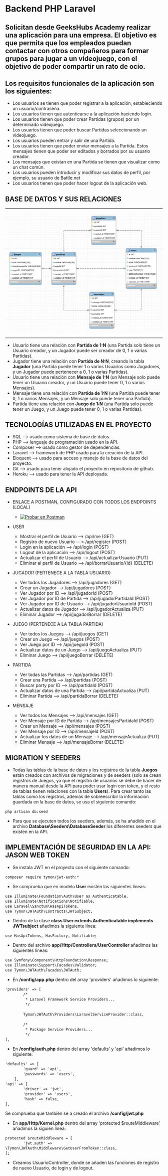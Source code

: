 # Backend PHP Laravel

## Solicitan desde GeeksHubs Academy realizar una aplicación para una empresa. El objetivo es que permita que los empleados puedan contactar con otros compañeros para formar grupos para jugar a un videojuego, con el objetivo de poder compartir un rato de ocio.

## Los requisitos funcionales de la aplicación son los siguientes:
* Los usuarios se tienen que poder registrar a la aplicación, estableciendo un usuario/contraseña.
* Los usuarios tienen que autenticarse a la aplicación haciendo login.
* Los usuarios tienen que poder crear Partidas (grupos) por un determinado videojuego.
* Los usuarios tienen que poder buscar Partidas seleccionando un videojuego.
* Los usuarios pueden entrar y salir de una Partida.
* Los usuarios tienen que poder enviar mensajes a la Partida. Estos mensajes tienen que poder ser editados y borrados por su usuario creador.
* Los mensajes que existan en una Partida se tienen que visualizar como un chat común.
* Los usuarios pueden introducir y modificar sus datos de perfil, por ejemplo, su usuario de Battle.net
* Los usuarios tienen que poder hacer logout de la aplicación web.

## BASE DE DATOS Y SUS RELACIONES

***
![Base de datos y sus relaciones](/img/esquema.png)
***

* Usuario tiene una relación con **Partida de 1:N** (una Partida solo tiene un Usuario creador, y un Jugador puede ser creador de 0, 1 o varias Partidas).
* Jugador tiene una relación con **Partida de N:N**, creando la tabla **Jugador** (una Partida puede tener 1 o varios Usuarios como Jugadores, y un Jugador puede pertenecer a 0, 1 o varias Partidas).
* Usuario tiene una relación con **Mensaje de 1:N** (un Mensaje solo puede tener un Usuario creador, y un Usuario puede tener 0, 1 o varios Mensajes).
* Mensaje tiene una relación con **Partida de 1:N** (una Partida puede tener 0, 1 o varios Mensajes, y un Mensaje solo puede tener una Partida).
* Partida tiene una relación con **Juego de 1:N** (una Partida solo puede tener un Juego, y un Juego puede tener 0, 1 o varias Partidas).

## TECNOLOGÍAS UTILIZADAS EN EL PROYECTO
* SQL --> usado como sistema de base de datos.
* PHP --> lenguaje de programación usado en la API.
* Composer --> usado como gestor de dependencias.
* Laravel --> framework de PHP usado para la creación de la API.
* Eloquent --> usado para acceso y manejo de la base de datos del proyecto.
* Git --> usado para tener alojado el proyecto en repositorio de github.
* Heroku --> usado para tener la API deployada.

## ENDPOINTS DE LA API

* ENLACE A POSTMAN, CONFIGURADO CON TODOS LOS ENDPOINTS (LOCAL)
    * [![Probar en Postman](https://run.pstmn.io/button.svg)](https://app.getpostman.com/run-collection/11138723-7f30b435-092e-48c3-93d5-3d97447d1b8f?action=collection%2Ffork&collection-url=entityId%3D11138723-7f30b435-092e-48c3-93d5-3d97447d1b8f%26entityType%3Dcollection%26workspaceId%3D16ffb9c9-152b-4dd3-bcad-3519fd225e65)

* USER
    * Mostrar el perfil de Usuario --> /api/me (GET)
    * Registro de nuevo Usuario -- > /api/register (POST)
    * Login en la aplicación --> /api/login (POST)
    * Logout de la aplicación --> /api/logout (POST)
    * Actualizar el perfil de Usuario --> /api/actualizarUsuario (PUT) 
    * Eliminar el perfil de Usuario --> /api/borrarUsuario/{id} (DELETE)

* JUGADOR (PERTENECE A LA TABLA USUARIO)
    * Ver todos los Jugadores --> /api/jugadores (GET)
    * Crear un Jugador --> /api/jugadores (POST)
    * Ver Jugador por ID --> /api/jugadorId (POST)
    * Ver Jugador por ID de Partida --> /api/jugadorPartidaId (POST)
    * Ver Jugador por ID de Usuario --> /api/jugadorUsuarioId (POST)
    * Actualizar datos de Jugador --> /api/jugadorActualiza (PUT)
    * Eliminar Jugador --> /api/jugadorBorrar (DELETE)

* JUEGO (PERTENECE A LA TABLA PARTIDA)
    * Ver todos los Juegos --> /api/juegos (GET)
    * Crear un Juego --> /api/juegos (POST)
    * Ver Juego por ID --> /api/juegoId (POST)
    * Actualizar datos de un Juego --> /api/juegoActualiza (PUT)
    * Eliminar Juego --> /api/juegoBorrar (DELETE)

* PARTIDA
    * Ver todas las Partidas --> /api/partidas (GET)
    * Crear una Partida --> /api/partidas (POST)
    * Buscar party por ID --> /api/partidaId (POST)
    * Actualizar datos de una Partida --> /api/partidaActualiza (PUT)
    * Eliminar Partida --> /api/partidaBorrar (DELETE)

* MENSAJE
    * Ver todos los Mensajes --> /api/mensajes (GET)
    * Ver Mensaje por ID de Partida --> /api/mensajesPartidaId (POST)
    * Crear un Mensaje --> /api/mensajes (POST)
    * Ver Mensaje por ID --> /api/mensajeId (POST)
    * Actualizar los datos de un Mensaje --> /api/mensajeActualiza (PUT)
    * Eliminar Mensaje --> /api/mensajeBorrar (DELETE)

## MIGRATION Y SEEDERS
* Todas las tablas de la base de datos y los registros de la tabla **Juegos** están creados con archivos de migraciones y de seeders (solo se crean registros de Juegos, ya que el registro de usuarios se debe de hacer de manera manual desde la API para poder usar login con token, y el resto de tablas tienen relaciones con la tabla **Users**). Para crear tanto las tablas como los registros, además de sobreescribir la información guardada en la base de datos, se usa el siguiente comando:
```
php artisan db:seed
```
* Para que se ejecuten todos los seeders, además, se ha añadido en el archivo **Database\Seeders\DatabaseSeeder** los diferentes seeders que existen en la API.

## IMPLEMENTACIÓN DE SEGURIDAD EN LA API: JASON WEB TOKEN
* Se instala JWT en el proyecto con el siguiente comando:
```
composer require tymon/jwt-auth:*
```
* Se comprueba que en modelo **User** existen las siguientes lineas:
```
use Illuminate\Foundation\Auth\User as Authenticatable;
use Illuminate\Notifications\Notifiable;
use Laravel\Sanctum\HasApiTokens;
use Tymon\JWTAuth\Contracts\JWTSubject;
```
* Dentro de la clase **class User extends Authenticatable implements JWTsubject** añadimos la siguiente línea:
```
use HasApiTokens, HasFactory, Notifiable;
```
* Dentro del archivo **app/Http/Controllers/UserController** añadimos las siguientes líneas:
```
use Symfony\Component\HttpFoundation\Response;
use Illuminate\Support\Facades\Validator;
use Tymon\JWTAuth\Facades\JWTAuth;
```
* En **/config/app.php** dentro del array 'providers' añadimos lo siguiente:
```
'providers' => [
        /*
         * Laravel Framework Service Providers...
         */

        Tymon\JWTAuth\Providers\LaravelServiceProvider::class,

        /*
         * Package Service Providers...
         */
],
```
* En **/config/auth.php** dentro del array 'defaults' y 'api' añadimos lo siguiente:
```
'defaults' => [
        'guard' => 'api',
        'passwords' => 'users',
    ],
'api' => [
        'driver' => 'jwt',
        'provider' => 'users',
        'hash' => false,
],
```
Se comprueba que también se a creado el archivo **/config/jwt.php**

* En **app/Http/Kernel.php** dentro del array 'protected $routeMiddleware' añadimos la siguien línea:
```
protected $routeMiddleware = [
        'jwt.auth' => \Tymon\JWTAuth\Middleware\GetUserFromToken::class,
];
```

* Creamos UsuarioController, donde se añaden las funciones de registro de nuevo Usuario, de login y de logout.